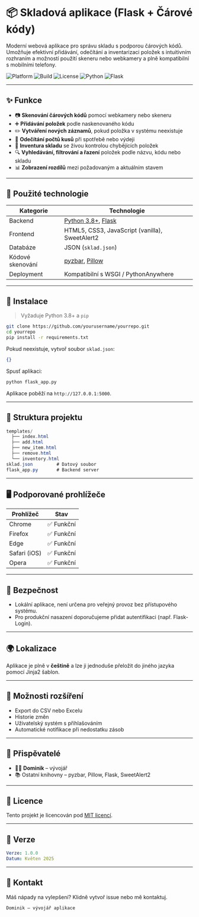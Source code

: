 # 📦 Skladová aplikace (Flask + Čárové kódy)

Moderní webová aplikace pro správu skladu s podporou čárových kódů. Umožňuje efektivní přidávání, odečítání a inventarizaci položek s intuitivním rozhraním a možností použití skeneru nebo webkamery a plně kompatibilní s mobilními telefony.

![Platform](https://img.shields.io/badge/platform-web-lightgrey)
![Build](https://img.shields.io/badge/build-passing-brightgreen)
![License](https://img.shields.io/github/license/YoofeCZ/Sklad)
![Python](https://img.shields.io/badge/python-3.8%2B-blue)
![Flask](https://img.shields.io/badge/flask-2.x-orange)

---

## ✨ Funkce

- 📷 **Skenování čárových kódů** pomocí webkamery nebo skeneru
- ➕ **Přidávání položek** podle naskenovaného kódu
- ✏️ **Vytváření nových záznamů**, pokud položka v systému neexistuje
- 🔢 **Odečítání počtů kusů** při spotřebě nebo výdeji
- 🧮 **Inventura skladu** se živou kontrolou chybějících položek
- 🔍 **Vyhledávání, filtrování a řazení** položek podle názvu, kódu nebo skladu
- 📊 **Zobrazení rozdílů** mezi požadovaným a aktuálním stavem

---

## 🧰 Použité technologie

| Kategorie         | Technologie               |
|------------------|---------------------------|
| Backend          | [Python 3.8+](https://www.python.org/), [Flask](https://flask.palletsprojects.com/) |
| Frontend         | HTML5, CSS3, JavaScript (vanilla), SweetAlert2 |
| Databáze         | JSON (`sklad.json`)       |
| Kódové skenování | [pyzbar](https://github.com/NaturalHistoryMuseum/pyzbar), [Pillow](https://pillow.readthedocs.io/) |
| Deployment       | Kompatibilní s WSGI / PythonAnywhere |

---

## 🚀 Instalace

> Vyžaduje Python 3.8+ a `pip`

```bash
git clone https://github.com/yourusername/yourrepo.git
cd yourrepo
pip install -r requirements.txt
```

Pokud neexistuje, vytvoř soubor `sklad.json`:

```json
{}
```

Spusť aplikaci:

```bash
python flask_app.py
```

Aplikace poběží na `http://127.0.0.1:5000`.

---

## 📂 Struktura projektu

```csharp
templates/
  ├── index.html
  ├── add.html
  ├── new_item.html
  ├── remove.html
  └── inventory.html
sklad.json         # Datový soubor
flask_app.py       # Backend server
```

---

## 🖥️ Podporované prohlížeče

| Prohlížeč        | Stav       |
|------------------|------------|
| Chrome           | ✅ Funkční |
| Firefox          | ✅ Funkční |
| Edge             | ✅ Funkční |
| Safari (iOS)     | ✅ Funkční |
| Opera            | ✅ Funkční |

---

## 🔐 Bezpečnost

- Lokální aplikace, není určena pro veřejný provoz bez přístupového systému.
- Pro produkční nasazení doporučujeme přidat autentifikaci (např. Flask-Login).

---

## 🌍 Lokalizace

Aplikace je plně v **češtině** a lze ji jednoduše přeložit do jiného jazyka pomocí Jinja2 šablon.

---

## 🔧 Možnosti rozšíření

- Export do CSV nebo Excelu
- Historie změn
- Uživatelský systém s přihlašováním
- Automatické notifikace při nedostatku zásob

---

## 🤝 Přispěvatelé

- 👨‍💻 **Dominik** – vývojář
- 📚 Ostatní knihovny – pyzbar, Pillow, Flask, SweetAlert2

---

## 📝 Licence

Tento projekt je licencován pod [MIT licencí](LICENSE).

---

## 🧩 Verze

```yaml
Verze: 1.0.0
Datum: Květen 2025
```

---

## 💬 Kontakt

Máš nápady na vylepšení? Klidně vytvoř issue nebo mě kontaktuj.

```nginx
Dominik – vývojář aplikace
```
